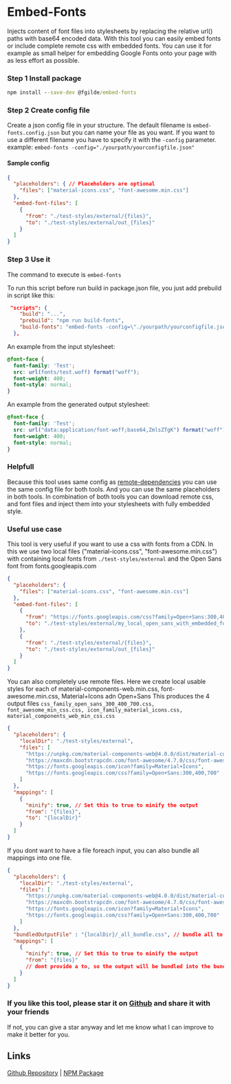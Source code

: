 # Embed-Fonts
Injects content of font files into stylesheets by replacing the relative url() paths with base64 encoded data.
With this tool you can easily embed fonts or include complete remote css with embedded fonts.
You can use it for example as small helper for embedding Google Fonts onto your page with as less effort as possible.

### Step 1 Install package

```cmd
npm install --save-dev @fgilde/embed-fonts
```

### Step 2 Create config file

Create a json config file in your structure.
The default filename is `embed-fonts.config.json` but you can name your file as you want.
If you want to use a different filename you have to specify it with the `-config` parameter.
example: `embed-fonts -config="./yourpath/yourconfigfile.json"`

#### Sample config

```json
{
  "placeholders": { // Placeholders are optional
    "files": ["material-icons.css", "font-awesome.min.css"]
  },
  "embed-font-files": [
    {
      "from": "./test-styles/external/{files}",
      "to": "./test-styles/external/out_{files}"
    }
  ]
}
```

### Step 3 Use it
The command to execute is `embed-fonts`

To run this script before run build in package.json file, you just add prebuild in script like this:

```json
 "scripts": {    
    "build": "...",
    "prebuild": "npm run build-fonts",
    "build-fonts": "embed-fonts -config=\"./yourpath/yourconfigfile.json\""
  },
```

An example from the input stylesheet:

```css
@font-face {
  font-family: 'Test';
  src: url(fonts/test.woff) format("woff");
  font-weight: 400;
  font-style: normal;
}
```

An example from the generated output stylesheet:

```css
@font-face {
  font-family: 'Test';
  src: url("data:application/font-woff;base64,ZmlsZTgK") format("woff");
  font-weight: 400;
  font-style: normal;
}
```


### Helpfull
Because this tool uses same config as [remote-dependencies](https://www.npmjs.com/package/@fgilde/remote-dependencies) you can use the same config file for both tools.
And you can use the same placeholders in both tools. 
In combination of both tools you can download remote css, and font files and inject them into your stylesheets with fully embedded style.

### Useful use case
This tool is very useful if you want to use a css with fonts from a CDN.
In this we use two local files ("material-icons.css", "font-awesome.min.css") with containing local fonts from `./test-styles/external` and the Open Sans font from fonts.googleapis.com
```json
{
  "placeholders": {
    "files": ["material-icons.css", "font-awesome.min.css"]
  },
  "embed-font-files": [
    {
      "from": "https://fonts.googleapis.com/css?family=Open+Sans:300,400,700",
      "to": "./test-styles/external/my_local_open_sans_with_embedded_fonts.css"
    },
    {
      "from": "./test-styles/external/{files}",
      "to": "./test-styles/external/out_{files}"
    }
  ]
}
```

You can also completely use remote files.
Here we create local usable styles for each of material-components-web.min.css, font-awesome.min.css, Material+Icons adn Open+Sans
This produces the 4 output files `css_family_open_sans_300_400_700.css, font_awesome_min_css.css, icon_family_material_icons.css, material_components_web_min_css.css`

```json
{
  "placeholders": {
    "localDir": "./test-styles/external",
    "files": [
      "https://unpkg.com/material-components-web@4.0.0/dist/material-components-web.min.css",
      "https://maxcdn.bootstrapcdn.com/font-awesome/4.7.0/css/font-awesome.min.css",
      "https://fonts.googleapis.com/icon?family=Material+Icons",
      "https://fonts.googleapis.com/css?family=Open+Sans:300,400,700"
    ]
  },
  "mappings": [
    {
      "minify": true, // Set this to true to minify the output
      "from": "{files}",
      "to": "{localDir}"
    }
  ]
}
```
If you dont want to have a file foreach input, you can also bundle all mappings into one file.

```json
{
  "placeholders": {
    "localDir": "./test-styles/external",
    "files": [
      "https://unpkg.com/material-components-web@4.0.0/dist/material-components-web.min.css",
      "https://maxcdn.bootstrapcdn.com/font-awesome/4.7.0/css/font-awesome.min.css",
      "https://fonts.googleapis.com/icon?family=Material+Icons",
      "https://fonts.googleapis.com/css?family=Open+Sans:300,400,700"
    ]
  },
  "bundledOutputFile" : "{localDir}/_all_bundle.css", // bundle all to one file
  "mappings": [
    {
      "minify": true, // Set this to true to minify the output
      "from": "{files}"
      // dont provide a to, so the output will be bundled into the bundledOutputFile only
    }
  ]
}
```


### If you like this tool, please star it on [Github](https://github.com/fgilde/embed-fonts)  and share it with your friends
If not, you can give a star anyway and let me know what I can improve to make it better for you.


## Links
[Github Repository](https://github.com/fgilde/embed-fonts) | 
[NPM Package](https://www.npmjs.com/package/@fgilde/embed-fonts)
#
